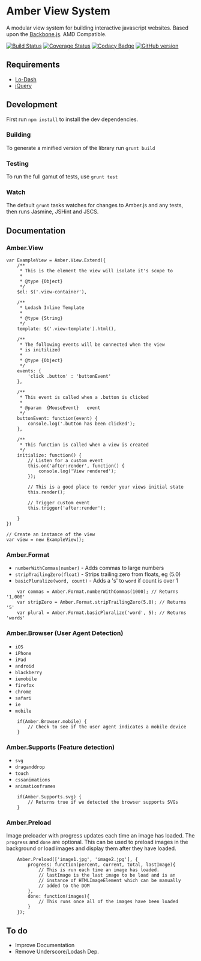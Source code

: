 Amber View System
======
A modular view system for building interactive javascript websites. Based upon the [Backbone.js](documentcloud.github.com/backbone/). AMD Compatible.

[![Build Status](https://img.shields.io/travis/isuttell/Amber/master.svg?style=flat)](https://travis-ci.org/isuttell/Amber)
[![Coverage Status](https://img.shields.io/coveralls/isuttell/Amber/master.svg?style=flat)](https://coveralls.io/r/isuttell/Amber?branch=master)
[![Codacy Badge](https://img.shields.io/codacy/a2eee285084c41a1aac829d580cb0044.svg?style=flat)](https://www.codacy.com/public/isuttell/Amber)
[![GitHub version](https://img.shields.io/github/release/isuttell/Amber.svg?style=flat)](http://badge.fury.io/gh/isuttell%2FAmber)

## Requirements

* [Lo-Dash](http://lodash.com)
* [jQuery](http://jquery.com/)


## Development

First run `npm install` to install the dev dependencies.

### Building
To generate a minified version of the library run `grunt build`

### Testing
To run the full gamut of tests, use `grunt test`

### Watch
The default `grunt` tasks watches for changes to Amber.js and any tests, then runs Jasmine, JSHint and JSCS.


## Documentation

### Amber.View

````
var ExampleView = Amber.View.Extend({
	/**
	 * This is the element the view will isolate it's scope to
	 *
	 * @type {Object}
	 */
	$el: $('.view-container'),

	/**
	 * Lodash Inline Template
	 *
	 * @type {String}
	 */
	template: $('.view-template').html(),

	/**
	 * The following events will be connected when the view
	 * is initilized
	 *
	 * @type {Object}
	 */
	events: {
		'click .button' : 'buttonEvent'
	},

	/**
	 * This event is called when a .button is clicked
	 *
	 * @param  {MouseEvent}   event
	 */
	buttonEvent: function(event) {
		console.log('.button has been clicked');
	},

	/**
	 * This function is called when a view is created
	 */
	initialize: function() {
		// Listen for a custom event
		this.on('after:render', function() {
			console.log('View rendered');
		});

		// This is a good place to render your views initial state
		this.render();

		// Trigger custom event
		this.trigger('after:render');

	}
})

// Create an instance of the view
var view = new ExampleView();
````


### Amber.Format

* `numberWithCommas(number)` - Adds commas to large numbers
* `stripTrailingZero(float)` - Strips trailing zero from floats, eg (5.0)
* `basicPluralize(word, count)` - Adds a 's' to `word` if count is over 1

````
	var commas = Amber.Format.numberWithCommas(1000); // Returns '1,000'
	var stripZero = Amber.Format.stripTrailingZero(5.0); // Returns '5'
	var plural = Amber.Format.basicPluralize('word', 5); // Returns 'words'
````

### Amber.Browser (User Agent Detection)

* `iOS`
* `iPhone`
* `iPad`
* `android`
* `blackberry`
* `iemobile`
* `firefox`
* `chrome`
* `safari`
* `ie`
* `mobile`

````
	if(Amber.Browser.mobile) {
		// Check to see if the user agent indicates a mobile device
	}
````

### Amber.Supports (Feature detection)

* `svg`
* `draganddrop`
* `touch`
* `cssanimations`
* `animationframes`

````
	if(Amber.Supports.svg) {
		// Returns true if we detected the browser supports SVGs
	}
````

### Amber.Preload

Image preloader with progress updates each time an image has loaded. The `progress` and `done` are optional. This can be used to preload images in the background or load images and display them after they have loaded.

````
	Amber.Preload(['image1.jpg', 'image2.jpg'], {
		progress: function(percent, current, total, lastImage){
			// This is run each time an image has loaded.
			// lastImage is the last image to be load and is an
			// instance of HTMLImageElement which can be manually
			// added to the DOM
		},
		done: function(images){
			// This runs once all of the images have been loaded
		}
	});
````

## To do

* Improve Documentation
* Remove Underscore/Lodash Dep.
